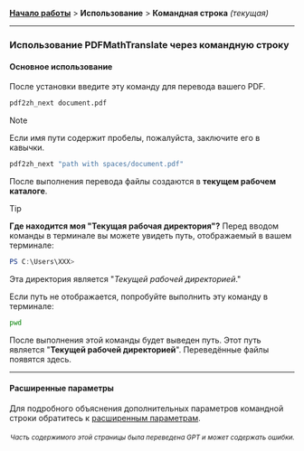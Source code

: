 [**Начало работы**](./getting-started.md) > **Использование** > **Командная строка** _(текущая)_

---

### Использование PDFMathTranslate через командную строку

#### Основное использование

После установки введите эту команду для перевода вашего PDF.

```bash
pdf2zh_next document.pdf
```

> [!NOTE]
> 
> Если имя пути содержит пробелы, пожалуйста, заключите его в кавычки.
> 
> ```bash
> pdf2zh_next "path with spaces/document.pdf"
> ```

После выполнения перевода файлы создаются в **текущем рабочем каталоге**.

> [!TIP]
> **Где находится моя "Текущая рабочая директория"?**
> Перед вводом команды в терминале вы можете увидеть путь, отображаемый в вашем терминале:
> 
> ```powershell
> PS C:\Users\XXX>
> ```
> 
> Эта директория является "*Текущей рабочей директорией*."
> 
> Если путь не отображается, попробуйте выполнить эту команду в терминале:
> 
> ```bash
> pwd
> ```
> 
> После выполнения этой команды будет выведен путь. Этот путь является "**Текущей рабочей директорией**". Переведённые файлы появятся здесь.

---

#### Расширенные параметры

Для подробного объяснения дополнительных параметров командной строки обратитесь к [расширенным параметрам](./../advanced/advanced.md).

<div align="right"> 
<h6><small>Часть содержимого этой страницы была переведена GPT и может содержать ошибки.</small></h6>